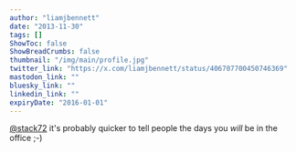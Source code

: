 ```yaml
---
author: "liamjbennett"
date: "2013-11-30"
tags: []
ShowToc: false
ShowBreadCrumbs: false
thumbnail: "/img/main/profile.jpg"
twitter_link: "https://x.com/liamjbennett/status/406707700450746369"
mastodon_link: ""
bluesky_link: ""
linkedin_link: ""
expiryDate: "2016-01-01"
---
```


[@stack72](https://x.com/stack72) it's probably quicker to tell people the days you *will* be in the office ;-)

